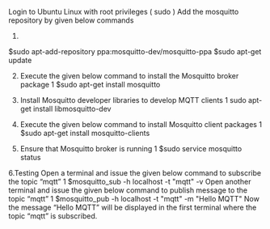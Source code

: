 Login to Ubuntu Linux with root privileges ( sudo )
Add the mosquitto repository by given below commands

1.
$sudo apt-add-repository ppa:mosquitto-dev/mosquitto-ppa
$sudo apt-get update

2. Execute the given below command to install the Mosquitto broker package
1
$sudo apt-get install mosquitto

3. Install Mosquitto developer libraries to develop MQTT clients
1
sudo apt-get install libmosquitto-dev

4. Execute the given below command to install Mosquitto client packages
1
$sudo apt-get install mosquitto-clients

5. Ensure that Mosquitto broker is running
1
$sudo service mosquitto status 

6.Testing
Open a terminal and issue the given below command to subscribe the topic “mqtt”
1
$mosquitto_sub -h localhost -t "mqtt" -v
Open another terminal and issue the given below command to publish message to the topic “mqtt”
1
$mosquitto_pub -h localhost -t "mqtt" -m "Hello MQTT"
Now the message “Hello MQTT” will be displayed in the first terminal where the topic “mqtt” is subscribed.
